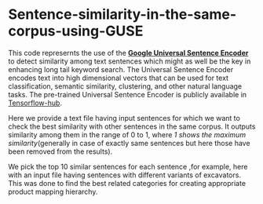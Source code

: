 # Sentence-similarity-in-the-same-corpus-using-GUSE

This code represernts the use of the [**Google Universal Sentence Encoder**](https://tfhub.dev/google/universal-sentence-encoder/4) to detect similarity among text sentences which might as well be the key in enhancing long tail keyword search.
The Universal Sentence Encoder encodes text into high dimensional vectors that can be used for text classification, semantic similarity, clustering, and other natural language tasks. The pre-trained Universal Sentence Encoder is publicly available in [Tensorflow-hub](https://tfhub.dev/). 

Here we provide a text file having input sentences for which we want to check the best similarity with other sentences in the same corpus. It outputs similarity among them in the range of 0 to 1, where *1 shows the maximum similarity*(generally in case of exactly same sentences but here those have been removed from the results).

We pick the top 10 similar sentences for each sentence ,for example, here with an input file having sentences with different variants of excavators. This was done to find the best related categories for creating appropriate product mapping hierarchy.



